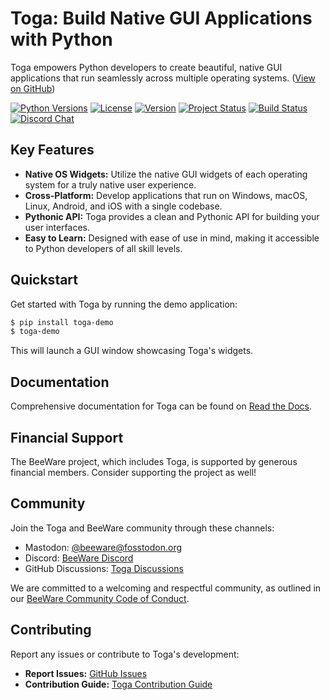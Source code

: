 # Toga: Build Native GUI Applications with Python

Toga empowers Python developers to create beautiful, native GUI applications that run seamlessly across multiple operating systems. ([View on GitHub](https://github.com/beeware/toga))

[![Python Versions](https://img.shields.io/pypi/pyversions/toga.svg)](https://pypi.python.org/pypi/toga)
[![License](https://img.shields.io/pypi/l/toga.svg)](https://github.com/beeware/toga/blob/main/LICENSE)
[![Version](https://img.shields.io/pypi/v/toga.svg)](https://pypi.python.org/pypi/toga)
[![Project Status](https://img.shields.io/pypi/status/toga.svg)](https://pypi.python.org/pypi/toga)
[![Build Status](https://github.com/beeware/toga/workflows/CI/badge.svg?branch=main)](https://github.com/beeware/toga/actions)
[![Discord Chat](https://img.shields.io/discord/836455665257021440?label=Discord%20Chat&logo=discord&style=plastic)](https://beeware.org/bee/chat/)

## Key Features

*   **Native OS Widgets:** Utilize the native GUI widgets of each operating system for a truly native user experience.
*   **Cross-Platform:** Develop applications that run on Windows, macOS, Linux, Android, and iOS with a single codebase.
*   **Pythonic API:** Toga provides a clean and Pythonic API for building your user interfaces.
*   **Easy to Learn:** Designed with ease of use in mind, making it accessible to Python developers of all skill levels.

## Quickstart

Get started with Toga by running the demo application:

```bash
$ pip install toga-demo
$ toga-demo
```

This will launch a GUI window showcasing Toga's widgets.

## Documentation

Comprehensive documentation for Toga can be found on [Read the Docs](https://toga.readthedocs.io).

## Financial Support

The BeeWare project, which includes Toga, is supported by generous financial members.  Consider supporting the project as well!

## Community

Join the Toga and BeeWare community through these channels:

*   Mastodon: [@beeware@fosstodon.org](https://fosstodon.org/@beeware)
*   Discord: [BeeWare Discord](https://beeware.org/bee/chat/)
*   GitHub Discussions: [Toga Discussions](https://github.com/beeware/toga/discussions)

We are committed to a welcoming and respectful community, as outlined in our [BeeWare Community Code of Conduct](https://beeware.org/community/behavior/).

## Contributing

Report any issues or contribute to Toga's development:

*   **Report Issues:** [GitHub Issues](https://github.com/beeware/toga/issues)
*   **Contribution Guide:**  [Toga Contribution Guide](https://toga.readthedocs.io/en/latest/how-to/contribute/index.html)